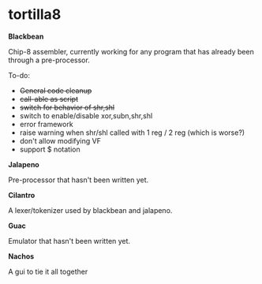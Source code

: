 # tortilla8

**Blackbean**

Chip-8 assembler, currently working for any program that has already been through a pre-processor.

To-do:

* <del>General code cleanup
* <del>call-able as script
* <del>switch for behavior of shr,shl
* switch to enable/disable xor,subn,shr,shl
* error framework
* raise warning when shr/shl called with 1 reg / 2 reg (which is worse?)
* don't allow modifying VF
* support $ notation

**Jalapeno**

Pre-processor that hasn't been written yet.


**Cilantro**

A lexer/tokenizer used by blackbean and jalapeno.

**Guac**

Emulator that hasn't been written yet.

**Nachos**

A gui to tie it all together
